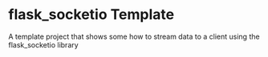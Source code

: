 # flask_socketio Template

A template project that shows some how to stream data to a client using the flask_socketio library